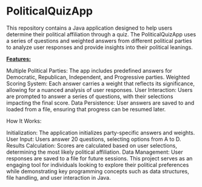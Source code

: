 # PoliticalQuizApp
This repository contains a Java application designed to help users determine their political affiliation through a quiz. The PoliticalQuizApp uses a series of questions and weighted answers from different political parties to analyze user responses and provide insights into their political leanings.

<u><b>Features:</b></u>

Multiple Political Parties: The app includes predefined answers for Democratic, Republican, Independent, and Progressive parties.
Weighted Scoring System: Each answer carries a weight that reflects its significance, allowing for a nuanced analysis of user responses.
User Interaction: Users are prompted to answer a series of questions, with their selections impacting the final score.
Data Persistence: User answers are saved to and loaded from a file, ensuring that progress can be resumed later.

How It Works:

Initialization: The application initializes party-specific answers and weights.
User Input: Users answer 20 questions, selecting options from A to D.
Results Calculation: Scores are calculated based on user selections, determining the most likely political affiliation.
Data Management: User responses are saved to a file for future sessions.
This project serves as an engaging tool for individuals looking to explore their political preferences while demonstrating key programming concepts such as data structures, file handling, and user interaction in Java.
